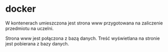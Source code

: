 # docker

W kontenerach umieszczona jest strona www przygotowana na zaliczenie przedmiotu na uczelni.

Strona www jest połączona z bazą danych. Treść wyświetlana na stronie jest pobierana z bazy danych.
